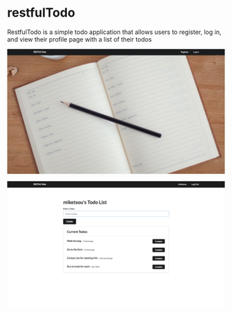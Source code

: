 # restfulTodo

RestfulTodo is a simple todo application that allows users to register, log in, and view their profile page with a list of their todos

![](/public/images/restfulTodo_landing.png)

![](/public/images/restfulTodo_profile.png)

